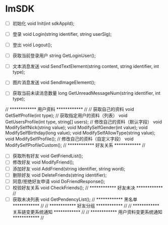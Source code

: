 # ImSDK

- [ ] 初始化
void Init(int sdkAppId);

- [ ] 登录
void Login(string identifier, string userSig);
- [ ] 登出
void Logout();
- [ ] 获取当前登录用户
string GetLoginUser();

- [ ] 文本消息发送
void SendTextElement(string content, string identifier, int type);
- [ ] 图片消息发送
void SendImageElement();

- [ ] 获取当前未读消息数量
long GetUnreadMessageNum(string identifier, int type);

// ************ 用户资料 ************ //
// 获取自己的资料
void GetSelfProfile(int type);
// 获取指定用户的资料（列表）
void GetUsersProfile(int type, string[] users);
// 修改自己的资料（默认字段）
void ModifySelfNick(string value);
void ModifySelfGender(int value);
void ModifySelfBirthday(long value);
void ModifySelfAllowType(string value);
void ModifySelfProfile();
// 修改自己的资料（自定义字段）
void ModifySelfProfileCustom();
// ************ 好友关系 ************ //
- [ ] 获取所有好友
void GetFriendList();
- [ ] 修改好友
void ModifyFriend();
- [ ] 添加好友
void AddFriend(string identifier, string word);
- [ ] 删除好友
void DeleteFriends(string identifier);
- [ ] 同意/拒绝好友申请
void DoFriendResponse();
- [ ] 校验好友关系
void CheckFriends();
// ************ 好友未决 ************ //
- [ ] 获取未决列表
void GetPendencyList();
// ************ 黑名单 ************ //
// ************ 好友分组 ************ //
// ************ 关系链变更系统通知 ************ //
// ************ 用户资料变更系统通知 ************ //
